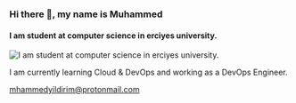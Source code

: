 ### Hi there 👋, my name is Muhammed
#### I am student at computer science in erciyes university.
![I am student at computer science in erciyes university.](https://i.hizliresim.com/cmxwdeb.png)

I am currently learning Cloud & DevOps and working as a DevOps Engineer. 

mhammedyildirim@protonmail.com




 

